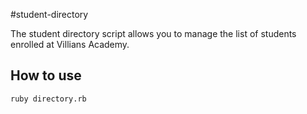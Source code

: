 #student-directory

The student directory script allows you to manage the list of students enrolled at Villians Academy.

## How to use ##

```shell
ruby directory.rb
```

